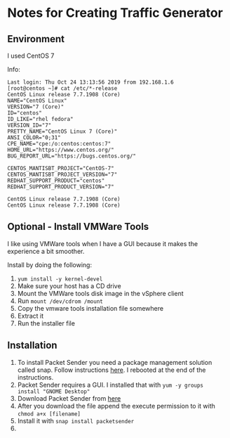 # Notes for Creating Traffic Generator

## Environment

I used CentOS 7

Info:

    Last login: Thu Oct 24 13:13:56 2019 from 192.168.1.6
    [root@centos ~]# cat /etc/*-release
    CentOS Linux release 7.7.1908 (Core)
    NAME="CentOS Linux"
    VERSION="7 (Core)"
    ID="centos"
    ID_LIKE="rhel fedora"
    VERSION_ID="7"
    PRETTY_NAME="CentOS Linux 7 (Core)"
    ANSI_COLOR="0;31"
    CPE_NAME="cpe:/o:centos:centos:7"
    HOME_URL="https://www.centos.org/"
    BUG_REPORT_URL="https://bugs.centos.org/"

    CENTOS_MANTISBT_PROJECT="CentOS-7"
    CENTOS_MANTISBT_PROJECT_VERSION="7"
    REDHAT_SUPPORT_PRODUCT="centos"
    REDHAT_SUPPORT_PRODUCT_VERSION="7"

    CentOS Linux release 7.7.1908 (Core)
    CentOS Linux release 7.7.1908 (Core)

## Optional - Install VMWare Tools

I like using VMWare tools when I have a GUI because it makes the experience a bit
smoother.

Install by doing the following:

1. `yum install -y kernel-devel`
2. Make sure your host has a CD drive
3. Mount the VMWare tools disk image in the vSphere client
4. Run `mount /dev/cdrom /mount`
5. Copy the vmware tools installation file somewhere
6. Extract it
7. Run the installer file


## Installation

1. To install Packet Sender you need a package management solution called snap. Follow instructions [here](https://snapcraft.io/docs/installing-snap-on-centos). I rebooted at the end of the instructions.
2. Packet Sender requires a GUI. I installed that with `yum -y groups install "GNOME Desktop"`
3. Download Packet Sender from [here](https://packetsender.com/download#show)
4. After you download the file append the execute permission to it with `chmod a+x [filename]`
5. Install it with `snap install packetsender`
6. 